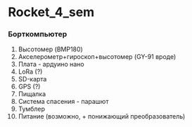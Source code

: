 # Rocket_4_sem


### Борткомпьютер

1. Высотомер (BMP180)
2. Акселерометр+гироскоп+высотомер (GY-91 вроде)
3. Плата - ардуино нано
4. LoRa (?)
5. SD-карта
6. GPS (?)
7. Пищалка
8. Система спасения - парашют
9. Тумблер
10. Питание (возможно, + понижающий преобразователь)
